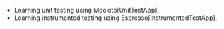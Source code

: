 - Learning unit testing using Mockito[UnitTestApp].
- Learning instrumented testing using Espresso[InstrumentedTestApp].
